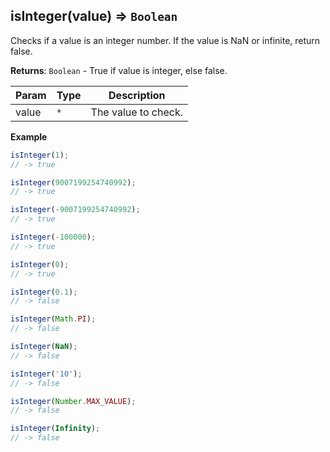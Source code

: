 <a name="isInteger"></a>

## isInteger(value) ⇒ <code>Boolean</code>
Checks if a value is an integer number.
If the value is NaN or infinite, return false.

**Returns**: <code>Boolean</code> - True if value is integer, else false.  

| Param | Type | Description |
| --- | --- | --- |
| value | <code>\*</code> | The value to check. |

**Example**  
```js
isInteger(1);
// -> true

isInteger(9007199254740992);
// -> true

isInteger(-9007199254740992);
// -> true

isInteger(-100000);
// -> true

isInteger(0);
// -> true

isInteger(0.1);
// -> false

isInteger(Math.PI);
// -> false

isInteger(NaN);
// -> false

isInteger('10');
// -> false

isInteger(Number.MAX_VALUE);
// -> false

isInteger(Infinity);
// -> false
```
